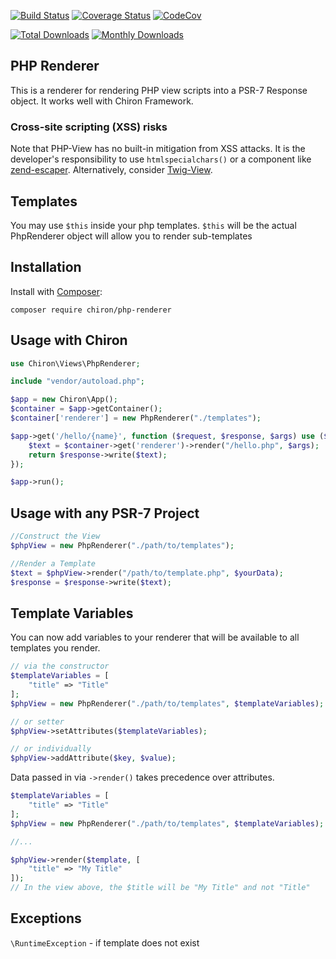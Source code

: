 [![Build Status](https://travis-ci.org/ncou/Chiron-PhpRenderer.svg?branch=master)](https://travis-ci.org/ncou/Chiron-PhpRenderer)
[![Coverage Status](https://coveralls.io/repos/github/ncou/Chiron-PhpRenderer/badge.svg?branch=master)](https://coveralls.io/github/ncou/Chiron-PhpRenderer?branch=master)
[![CodeCov](https://codecov.io/gh/ncou/Chiron-PhpRenderer/branch/master/graph/badge.svg)](https://codecov.io/gh/ncou/Chiron-PhpRenderer)

[![Total Downloads](https://img.shields.io/packagist/dt/chiron/php-renderer.svg?style=flat-square)](https://packagist.org/packages/chiron/php-renderer/stats)
[![Monthly Downloads](https://img.shields.io/packagist/dm/chiron/php-renderer.svg?style=flat-square)](https://packagist.org/packages/chiron/php-renderer/stats)

## PHP Renderer

This is a renderer for rendering PHP view scripts into a PSR-7 Response object. It works well with Chiron Framework.


### Cross-site scripting (XSS) risks

Note that PHP-View has no built-in mitigation from XSS attacks. It is the developer's responsibility to use `htmlspecialchars()` or a component like [zend-escaper](https://github.com/zendframework/zend-escaper). Alternatively, consider  [Twig-View](https://github.com/slimphp/Twig-View).



## Templates
You may use `$this` inside your php templates. `$this` will be the actual PhpRenderer object will allow you to render sub-templates

## Installation

Install with [Composer](http://getcomposer.org):

    composer require chiron/php-renderer


## Usage with Chiron

```php
use Chiron\Views\PhpRenderer;

include "vendor/autoload.php";

$app = new Chiron\App();
$container = $app->getContainer();
$container['renderer'] = new PhpRenderer("./templates");

$app->get('/hello/{name}', function ($request, $response, $args) use ($container) {
    $text = $container->get('renderer')->render("/hello.php", $args);
    return $response->write($text);
});

$app->run();
```

## Usage with any PSR-7 Project
```php
//Construct the View
$phpView = new PhpRenderer("./path/to/templates");

//Render a Template
$text = $phpView->render("/path/to/template.php", $yourData);
$response = $response->write($text);
```

## Template Variables

You can now add variables to your renderer that will be available to all templates you render.

```php
// via the constructor
$templateVariables = [
    "title" => "Title"
];
$phpView = new PhpRenderer("./path/to/templates", $templateVariables);

// or setter
$phpView->setAttributes($templateVariables);

// or individually
$phpView->addAttribute($key, $value);
```

Data passed in via `->render()` takes precedence over attributes.
```php
$templateVariables = [
    "title" => "Title"
];
$phpView = new PhpRenderer("./path/to/templates", $templateVariables);

//...

$phpView->render($template, [
    "title" => "My Title"
]);
// In the view above, the $title will be "My Title" and not "Title"
```

## Exceptions
`\RuntimeException` - if template does not exist
